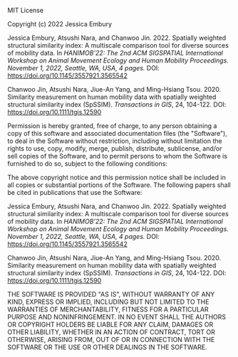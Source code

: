 MIT License

Copyright (c) 2022 Jessica Embury

Jessica Embury, Atsushi Nara, and Chanwoo Jin. 2022. Spatially weighted structural similarity index: A multiscale comparison tool for diverse sources of mobility data. In <em>HANIMOB’22: The 2nd ACM SIGSPATIAL International Workshop on Animal Movement Ecology and Human Mobility Proceedings. November 1, 2022, Seattle, WA, USA, 4 pages.</em> DOI: https://doi.org/10.1145/3557921.3565542

Chanwoo Jin, Atsushi Nara, Jiue-An Yang, and Ming-Hsiang Tsou. 2020. Similarity measurement on human mobility data with spatially weighted structural similarity index (SpSSIM). <em>Transactions in GIS</em>, 24, 104-122. DOI: https://doi.org/10.1111/tgis.12590

Permission is hereby granted, free of charge, to any person obtaining a copy
of this software and associated documentation files (the "Software"), to deal
in the Software without restriction, including without limitation the rights
to use, copy, modify, merge, publish, distribute, sublicense, and/or sell
copies of the Software, and to permit persons to whom the Software is
furnished to do so, subject to the following conditions:

The above copyright notice and this permission notice shall be included in all
copies or substantial portions of the Software. The following papers shall be cited in publications that use the Software:

Jessica Embury, Atsushi Nara, and Chanwoo Jin. 2022. Spatially weighted structural similarity index: A multiscale comparison tool for diverse sources of mobility data. In <em>HANIMOB’22: The 2nd ACM SIGSPATIAL International Workshop on Animal Movement Ecology and Human Mobility Proceedings. November 1, 2022, Seattle, WA, USA, 4 pages.</em> DOI: https://doi.org/10.1145/3557921.3565542

Chanwoo Jin, Atsushi Nara, Jiue-An Yang, and Ming-Hsiang Tsou. 2020. Similarity measurement on human mobility data with spatially weighted structural similarity index (SpSSIM). <em>Transactions in GIS</em>, 24, 104-122. DOI: https://doi.org/10.1111/tgis.12590

THE SOFTWARE IS PROVIDED "AS IS", WITHOUT WARRANTY OF ANY KIND, EXPRESS OR
IMPLIED, INCLUDING BUT NOT LIMITED TO THE WARRANTIES OF MERCHANTABILITY,
FITNESS FOR A PARTICULAR PURPOSE AND NONINFRINGEMENT. IN NO EVENT SHALL THE
AUTHORS OR COPYRIGHT HOLDERS BE LIABLE FOR ANY CLAIM, DAMAGES OR OTHER
LIABILITY, WHETHER IN AN ACTION OF CONTRACT, TORT OR OTHERWISE, ARISING FROM,
OUT OF OR IN CONNECTION WITH THE SOFTWARE OR THE USE OR OTHER DEALINGS IN THE
SOFTWARE.
